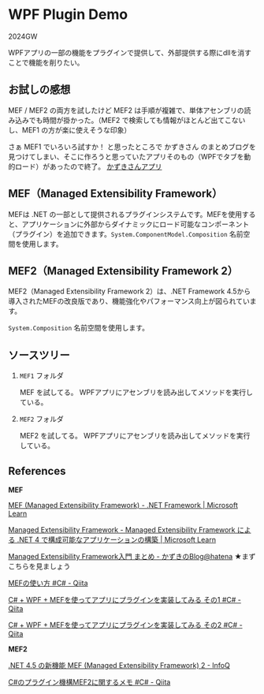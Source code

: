 # WPF Plugin Demo

2024GW

WPFアプリの一部の機能をプラグインで提供して、外部提供する際にdllを消すことで機能を削りたい。



## お試しの感想

MEF / MEF2 の両方を試したけど MEF2 は手順が複雑で、単体アセンブリの読み込みでも時間が掛かった。（MEF2 で検索しても情報がほとんど出てこないし、MEF1 の方が楽に使えそうな印象）

さぁ MEF1 でいろいろ試すか！ と思ったところで かずきさん のまとめブログを見つけてしまい、そこに作ろうと思っていたアプリそのもの（WPFでタブを動的ロード）があったので終了。 [かずきさんアプリ](http://code.msdn.microsoft.com/Managed-Extensibility-3332350b)



## MEF（Managed Extensibility Framework）

MEFは .NET の一部として提供されるプラグインシステムです。MEFを使用すると、アプリケーションに外部からダイナミックにロード可能なコンポーネント（プラグイン）を追加できます。`System.ComponentModel.Composition` 名前空間を使用します。



## MEF2（Managed Extensibility Framework 2）

MEF2（Managed Extensibility Framework 2）は、.NET Framework 4.5から導入されたMEFの改良版であり、機能強化やパフォーマンス向上が図られています。

`System.Composition` 名前空間を使用します。



## ソースツリー

1. `MEF1` フォルダ

   MEF を試してる。 WPFアプリにアセンブリを読み出してメソッドを実行している。

2. `MEF2` フォルダ

   MEF2 を試してる。 WPFアプリにアセンブリを読み出してメソッドを実行している。



## References

**MEF**

[MEF (Managed Extensibility Framework) - .NET Framework | Microsoft Learn](https://learn.microsoft.com/ja-jp/dotnet/framework/mef/?redirectedfrom=MSDN)

[Managed Extensibility Framework - Managed Extensibility Framework による .NET 4 で構成可能なアプリケーションの構築 | Microsoft Learn](https://learn.microsoft.com/ja-jp/archive/msdn-magazine/2010/february/managed-extensibility-framework-building-composable-apps-in-net-4-with-the-managed-extensibility-framework)

[Managed Extensibility Framework入門 まとめ - かずきのBlog@hatena](https://blog.okazuki.jp/entry/20110507/1304772329)  ★まずこちらを見ましょう

[MEFの使い方 #C# - Qiita](https://qiita.com/katachi/items/dbc23dcd6fb6740ad0f0)

[C# + WPF + MEFを使ってアプリにプラグインを実装してみる その1 #C# - Qiita](https://qiita.com/Shiranui_Isuzu/items/84ddd6613da6c825a524)

[C# + WPF + MEFを使ってアプリにプラグインを実装してみる その2 #C# - Qiita](https://qiita.com/Shiranui_Isuzu/items/33652cb6b97fac18c37e)

**MEF2**

[.NET 4.5 の新機能 MEF (Managed Extensibility Framework) 2 - InfoQ](https://www.infoq.com/jp/news/2012/04/MEF-2/)

[C#のプラグイン機構MEF2に関するメモ #C# - Qiita](https://qiita.com/ousttrue/items/8da18f91fed8642abe5f)
